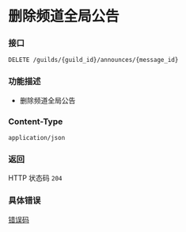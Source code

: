 # 删除频道全局公告

### 接口

`DELETE /guilds/{guild_id}/announces/{message_id}`

### 功能描述

- 删除频道全局公告

### Content-Type

`application/json`

### 返回

HTTP 状态码 `204`

### 具体错误

[错误码](../error/error.md)

